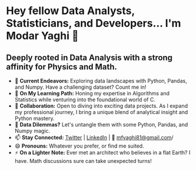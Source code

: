 # Hey fellow Data Analysts, Statisticians, and Developers... I'm Modar Yaghi 👋
## Deeply rooted in Data Analysis with a strong affinity for Physics and Math.
- 🔭 **Current Endeavors:** Exploring data landscapes with Python, Pandas, and Numpy. Have a challenging dataset? Count me in!
- 🌱 **On My Learning Path:** Honing my expertise in Algorithms and Statistics while venturing into the foundational world of C.
- 👯 **Collaboration:** Open to diving into exciting data projects. As I expand my professional journey, I bring a unique blend of analytical insight and Python mastery.
- 💬 **Data Dilemmas?** Let's untangle them with some Python, Pandas, and Numpy magic.
- 📫 **Stay Connected:** [Twitter](https://twitter.com/MudaFYaghi) | [LinkedIn](https://www.linkedin.com/in/modar-yaghi-b888bbb8/) | 📧 mfyaghi81@gmail.com/ 
- 😄 **Pronouns:** Whatever you prefer, or find me suited. 
- ⚡ **On a Lighter Note:** Ever met an architect who believes in a flat Earth? I have. Math discussions sure can take unexpected turns!
